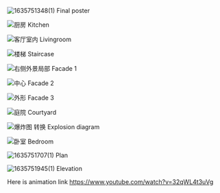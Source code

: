 ![1635751348(1)](https://user-images.githubusercontent.com/90487385/139641046-968703ae-49e1-4a6e-a60a-f804ee05b6a6.png)
Final poster

![厨房](https://user-images.githubusercontent.com/90487385/139641133-64c289cf-57db-451f-a700-fe613c1001e9.png)
Kitchen

![客厅室内](https://user-images.githubusercontent.com/90487385/139641149-73b78a5a-5561-4ea9-bf82-642b156b3c46.png)
Livingroom 

![楼梯](https://user-images.githubusercontent.com/90487385/139641160-c4b32535-c708-4283-8619-28982c18d360.png)
Staircase

![右侧外景局部](https://user-images.githubusercontent.com/90487385/139641180-441ee631-d549-43cb-803b-a97e5976ccc5.png)
Facade 1

![中心](https://user-images.githubusercontent.com/90487385/139641196-61214b7f-73b4-40da-894b-85776fcd3cc5.png)
Facade 2

![外形](https://user-images.githubusercontent.com/90487385/139641231-36a0ab88-5324-4113-ac3c-b20be6b9638e.png)
Facade 3

![庭院](https://user-images.githubusercontent.com/90487385/139641212-d8b2d289-3b7a-493a-bc5b-9d08ec8b36d9.png)
Courtyard

![爆炸图  转换](https://user-images.githubusercontent.com/90487385/139641218-4bd5078f-3763-4cc8-ba26-8511a75fef80.jpg)
Explosion diagram

![卧室](https://user-images.githubusercontent.com/90487385/139641247-e9b63fa3-3341-4e28-91de-7ec8f3f7003a.png)
Bedroom

![1635751707(1)](https://user-images.githubusercontent.com/90487385/139641257-db5c8b8d-e394-4116-8f5f-548490ecdfbc.png)
Plan

![1635751945(1)](https://user-images.githubusercontent.com/90487385/139641260-e9d4097b-ab82-4fba-be13-cd2d288755a3.png)
Elevation

Here is animation link
https://www.youtube.com/watch?v=32qWL4t3uVg
